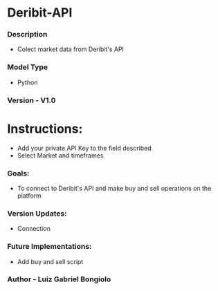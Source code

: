 # Deribit-API

### Description
- Colect market data from Deribit's API

### Model Type
- Python

### Version - V1.0

# Instructions:
- Add your private API Key to the field described 
- Select Market and timeframes 

### Goals:
- To connect to Deribit's API and make buy and sell operations on the platform

### Version Updates:
- Connection 

### Future Implementations: 
- Add buy and sell script 

### Author - Luiz Gabriel Bongiolo
